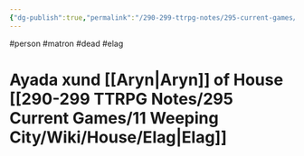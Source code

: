 ```yaml
---
{"dg-publish":true,"permalink":"/290-299-ttrpg-notes/295-current-games/11-weeping-city/wiki/person/ayada/"}
---
```



#person #matron #dead #elag 

# Ayada xund [[Aryn\|Aryn]] of House [[290-299 TTRPG Notes/295 Current Games/11 Weeping City/Wiki/House/Elag\|Elag]]